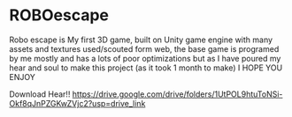 # ROBOescape
Robo escape is My first 3D game, built on Unity game engine with many assets and textures used/scouted form web, the base game is programed by me mostly and has a lots of poor optimizations but as I have poured my hear and soul to make this project (as it took 1 month to make) I HOPE YOU ENJOY

Download Hear!!
https://drive.google.com/drive/folders/1UtPOL9htuToNSi-Okf8qJnPZGKwZVjc2?usp=drive_link
